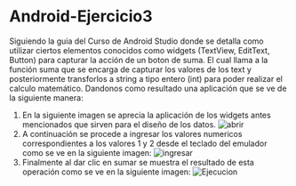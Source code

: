 # Android-Ejercicio3
Siguiendo la guia del Curso de Android Studio donde se detalla como utilizar ciertos elementos conocidos como widgets (TextView, EditText, Button) para capturar la acción de un boton de suma.
El cual llama a la función suma que se encarga de capturar los valores de los text y posteriormente transforlos a string a tipo entero (int) para poder realizar el calculo matemático.
Dandonos como resultado una aplicación que se ve de la siguiente manera:
1. En la siguiente imagen se aprecia la aplicación de los widgets antes mencionados que sirven para el diseño de los datos.
![abrir](https://user-images.githubusercontent.com/66123679/130308478-7d4b6600-f19f-4c08-9b62-7c61138361eb.PNG)
2. A continuación se procede a ingresar los valores numericos correspondientes a los valores 1 y 2 desde el teclado del emulador como se ve en la siguiente imagen:
![ingresar](https://user-images.githubusercontent.com/66123679/130308485-9fbff2f0-e978-47a1-8485-526c86effd9f.PNG)
3. Finalmente al dar clic en sumar se muestra el resultado de esta operación como se ve en la siguiente imagen:
![Ejecucion](https://user-images.githubusercontent.com/66123679/130308488-e3e8c1b6-d329-44e6-9a42-6c37ef105c77.PNG)
